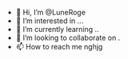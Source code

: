 - 👋 Hi, I’m @LuneRoge
- 👀 I’m interested in ...
- 🌱 I’m currently learning ..
- 💞️ I’m looking to collaborate on .
- 📫 How to reach me nghjg

<!---
LuneRog/LuneRog is a ✨ special ✨ repository because its `README.md` (this file) appears on your GitHub profile.
You can click the Preview link to take a look at your changes.
--->
